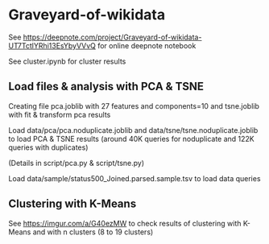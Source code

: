 # Graveyard-of-wikidata

See https://deepnote.com/project/Graveyard-of-wikidata-UT7TctlYRhi13EsYbyVVvQ for online deepnote notebook

See cluster.ipynb for cluster results

## Load files & analysis with PCA & TSNE

Creating file pca.joblib with 27 features and components=10
and tsne.joblib with fit & transform pca results

Load data/pca/pca.noduplicate.joblib and data/tsne/tsne.noduplicate.joblib to load PCA & TSNE results (around 40K queries for noduplicate and 122K queries with duplicates)

(Details in script/pca.py & script/tsne.py)

Load data/sample/status500_Joined.parsed.sample.tsv to load data queries

## Clustering with K-Means

See https://imgur.com/a/G40ezMW to check results of clustering with K-Means and with n clusters (8 to 19 clusters)

